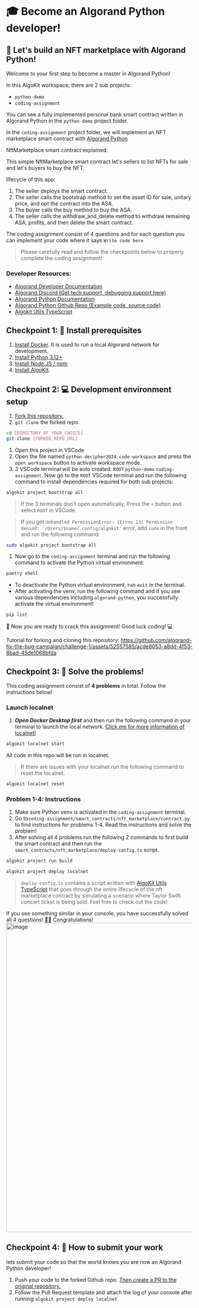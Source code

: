 # 🎓 Become an Algorand Python developer!

## 🚩 Let's build an NFT marketplace with Algorand Python!

Welcome to your first step to become a master in Algorand Python!

In this AlgoKit workspace, there are 2 sub projects:

- `python-demo`
- `coding-assignment`

You can see a fully implemented personal bank smart contract written in Algorand Python in the `python-demo` project folder.

In the `coding-assignment` project folder, we will implement an NFT marketplace smart contract with [Algorand Python](https://algorandfoundation.github.io/puya/index.html)

NftMarketplace smart contract explained:

This simple NftMarketplace smart contract let's sellers to list NFTs for sale and let's buyers to buy the NFT.

lifecycle of this app:

1. The seller deploys the smart contract.
2. The seller calls the bootstrap method to set the asset ID for sale, unitary price, and opt the contract into the ASA.
3. The buyer calls the buy method to buy the ASA.
4. The seller calls the withdraw_and_delete method to withdraw remaining ASA, profits, and then delete the smart contract.

The coding assignment consist of 4 questions and for each question you can implement your code where it says `Write code here`

> Please carefully read and follow the checkpoints below to properly complete the coding assignment!

### Developer Resources:

- [Algorand Developer Documentation](https://developer.algorand.org/docs/)
- [Algorand Discord (Get tech support, debugging support here)](https://discord.com/invite/algorand)
- [Algorand Python Documentation](https://algorandfoundation.github.io/puya/)
- [Algorand Python Github Repo (Example code, source code)](https://github.com/algorandfoundation/puya)
- [Algokit Utils TypeScript](https://github.com/algorandfoundation/algokit-utils-ts/tree/main)

## Checkpoint 1: 🧰 Install prerequisites

1. [Install Docker](https://www.docker.com/products/docker-desktop/). It is used to run a local Algorand network for development.
2. [Install Python 3.12+](https://www.python.org/downloads/)
3. [Install Node.JS / npm](https://docs.npmjs.com/downloading-and-installing-node-js-and-npm)
4. [Install AlgoKit](https://github.com/algorandfoundation/algokit-cli/tree/main?tab=readme-ov-file#install).

## Checkpoint 2: 💻 Development environment setup

1. [Fork this repository.](https://docs.github.com/en/pull-requests/collaborating-with-pull-requests/working-with-forks/fork-a-repo)
2. `git clone` the forked repo.

```bash
cd [DIRECTORY_OF_YOUR_CHOICE]
git clone [FORKED_REPO_URL]
```

1. Open this project in VSCode
2. Open the file named `python-decipher2024.code-workspace` and press the `open workspace` button to activate workspace mode.
3. 3 VSCode terminal will be auto created: `ROOT` `python-demo` `coding-assignment`. Now go to the `ROOT` VSCode terminal and run the following command to install dependencies required for both sub projects:

```bash
algokit project bootstrap all
```

> If the 3 terminals don't open automatically, Press the `+` button and select `ROOT` in VSCode.

> If you get `Unhandled PermissionError: [Errno 13] Permission denied: '/Users/$name/.config/algokit'` error, add `sudo` in the front and run the following command:

```bash
sudo algokit project bootstrap all
```

1. Now go to the `coding-assignment` terminal and run the following command to activate the Python virtual environment:

```bash
poetry shell
```

- To deactivate the Python virtual environment, run `exit` in the terminal.
- After activating the venv, run the following command and if you see various dependencies including `algorand-python`, you successfully activate the virtual environment!

```bash
pip list
```

🎉 Now you are ready to crack this assignment! Good luck coding! 💻

Tutorial for forking and cloning this repository:
https://github.com/algorand-fix-the-bug-campaign/challenge-1/assets/52557585/acde8053-a8dd-4f53-8bad-45de1068bfda

## Checkpoint 3: 📝 Solve the problems!

This coding assignment consist of **4 problems** in total. Follow the instructions below!

### Launch localnet

1. **_Open Docker Desktop first_** and then run the following command in your terminal to launch the local network. [Click me for more information of localnet!](https://github.com/algorandfoundation/algokit-cli/blob/main/docs/features/localnet.md#creating--starting-the-localnet)

```bash
algokit localnet start
```

All code in this repo will be run in localnet.

> If there are issues with your localnet run the following command to reset the localnet.

```bash
algokit localnet reset
```

### Problem 1-4: Instructions

1. Make sure Python venv is activated in the `coding-assignment` terminal.
2. Go to`coding-assignment/smart_contracts/nft_marketplace/contract.py` to find instructions for problems 1-4. Read the instructions and solve the problem!
3. After solving all 4 problems run the following 2 commands to first build the smart contract and then run the `smart_contracts/nft_marketplace/deploy-config.ts` script.

```bash
algokit project run build
```

```bash
algokit project deploy localnet
```

> `deploy-config.ts` contains a script written with [AlgoKit Utils TypeScript](https://github.com/algorandfoundation/algokit-utils-ts/tree/main) that goes through the entire lifecycle of the nft marketplace contract by simulating a scenario where Taylor Swift concert ticket is being sold. Feel free to check out the code!

If you see something similar in your console, you have successfully solved all 4 questions! 👏👏 Congratulations!
<img width="833" alt="image" src="https://github.com/algorand-devrel/BAY-coding-assignment-2024/assets/52557585/53e96dc0-3117-4990-b926-1261b688ab79">

## Checkpoint 4: 💯 How to submit your work

lets submit your code so that the world knows you are now an Algorand Python developer!

1. Push your code to the forked Github repo. [Then create a PR to the original repository.](https://docs.github.com/en/pull-requests/collaborating-with-pull-requests/proposing-changes-to-your-work-with-pull-requests/creating-a-pull-request-from-a-fork)
2. Follow the Pull Request template and attach the log of your console after running `algokit project deploy localnet`
